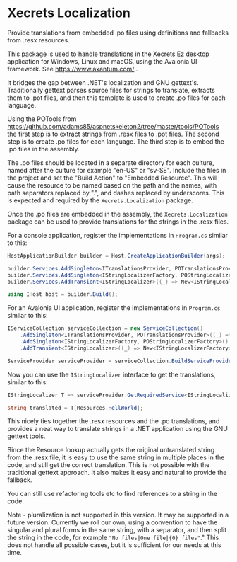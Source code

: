 # Xecrets Localization

Provide translations from embedded .po files using definitions and fallbacks from .resx resources.

This package is used to handle translations in the Xecrets Ez desktop application for Windows, Linux
and macOS, using the Avalonia UI framework. See https://www.axantum.com/ .

It bridges the gap between .NET's localization and GNU gettext's. Traditionally gettext parses
source files for strings to translate, extracts them to .pot files, and then this template is used
to create .po files for each language.

Using the POTools from https://github.com/adams85/aspnetskeleton2/tree/master/tools/POTools the
first step is to extract strings from .resx files to .pot files. The second step is to create .po
files for each language. The third step is to embed the .po files in the assembly.

The .po files should be located in a separate directory for each culture, named after the culture
for example "en-US" or "sv-SE". Include the files in the project and set the "Build Action" to
"Embedded Resource". This will cause the resource to be named based on the path and the names, with
path separators replaced by ".", and dashes replaced by underscores. This is expected and required
by the `Xecrets.Localization` package.

Once the .po files are embedded in the assembly, the `Xecrets.Localization` package can be used to
provide translations for the strings in the .resx files.

For a console application, register the implementations in `Program.cs` similar to this:

```csharp
HostApplicationBuilder builder = Host.CreateApplicationBuilder(args);

builder.Services.AddSingleton<ITranslationsProvider, POTranslationsProvider>((_) => new POTranslationsProvider(Assembly.GetExecutingAssembly()))
builder.Services.AddSingleton<IStringLocalizerFactory, POStringLocalizerFactory>()
builder.Services.AddTransient<IStringLocalizer>((_) => New<IStringLocalizerFactory>().Create(string.Empty, "Embedded .po resources"))

using IHost host = builder.Build();
```

For an Avalonia UI application, register the implementations in `Program.cs` similar to this:

```csharp
IServiceCollection serviceCollection = new ServiceCollection()
    .AddSingleton<ITranslationsProvider, POTranslationsProvider>((_) => new POTranslationsProvider(Assembly.GetExecutingAssembly()))
    .AddSingleton<IStringLocalizerFactory, POStringLocalizerFactory>()
    .AddTransient<IStringLocalizer>((_) => New<IStringLocalizerFactory>().Create(string.Empty, "Embedded .po resources"))

ServiceProvider serviceProvider = serviceCollection.BuildServiceProvider();
```

Now you can use the `IStringLocalizer` interface to get the translations, similar to this:
    
```csharp
IStringLocalizer T => serviceProvider.GetRequiredService<IStringLocalizer>();

string translated = T[Resources.HellWorld];
```

This nicely ties together the .resx resources and the .po translations, and provides a neat way to
translate strings in a .NET application using the GNU gettext tools.

Since the Resource lookup actually gets the original untranslated string from the .resx file, it is
easy to use the same string in multiple places in the code, and still get the correct translation.
This is not possible with the traditional gettext approach. It also makes it easy and natural to
provide the fallback.

You can still use refactoring tools etc to find references to a string in the code.

Note - pluralization is not supported in this version. It may be supported in a future version.
Currently we roll our own, using a convention to have the singular and plural forms in the same
string, with a separator, and then split the string in the code, for example `"No files|One file|{0}
files"`." This does not handle all possible cases, but it is sufficient for our needs at this time.
